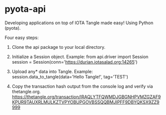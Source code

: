# pyota-api
 Developing applications on top of IOTA Tangle made easy! Using Python (pyota).

Four easy steps:

1) Clone the api package to your local directory.

2) Initialize a Session object. Example: 
   from api.driver import Session
   session = Session(conn='https://durian.iotasalad.org:14265')

3) Upload any* data into Tangle. Example:
   session.data_to_tangle(data='Hello Tangle!', tag='TEST')
   
4) Copy the transaction hash output from the console log and verify via thetangle.org.
   https://thetangle.org/transaction/IRAQLYTFQWMDJGBGNHPVMZGZAF9KPUR9TAUXRLMULKZTVPYOBUPGOVBSSQQBMJIPFF9DBYQKSX9ZZ9999
